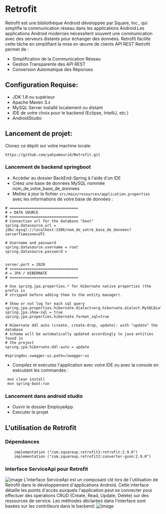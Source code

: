 # Retrofit
Retrofit est une bibliothèque Android développée par Square, Inc., qui simplifie la communication réseau dans les applications Android.Les applications Android modernes nécessitent souvent une communication avec des serveurs distants pour échanger des données. Retrofit facilite cette tâche en simplifiant la mise en œuvre de clients API REST
Retrofit permet de : 
- Simplification de la Communication Réseau
- Gestion Transparente des API REST
- Conversion Automatique des Réponses

## Configuration Requise:
- JDK 1.8 ou supérieur
- Apache Maven 3.x
- MySQL Server installé localement ou distant
- IDE de votre choix pour le backend (Eclipse, IntelliJ, etc.)
- AndroidStudio 

## Lancement de projet:
Clonez ce dépôt sur votre machine locale:
```
https://github.com/yahyamourid/Retrofit.git
```
### Lancement de backend springboot
- Accéder au dossier BackEnd-Spring à l'aide d'un IDE
- Créez une base de données MySQL nommée nom_de_votre_base_de_donnees
- Mettez à jour le fichier `src/main/resources/application.properties` avec les informations de votre base de données :
```
# ===============================
# = DATA SOURCE
# ===============================
# Connection url for the database "boot"
spring.datasource.url = jdbc:mysql://localhost:3306/nom_de_votre_base_de_donnees?serverTimezone=UTC

# Username and password
spring.datasource.username = root
spring.datasource.password =


server.port = 2020
# ===============================
# = JPA / HIBERNATE
# ===============================

# Use spring.jpa.properties.* for Hibernate native properties (the prefix is
# stripped before adding them to the entity manager).

# Show or not log for each sql query
spring.jpa.properties.hibernate.dialect=org.hibernate.dialect.MySQLDialect
spring.jpa.show-sql = true
spring.jpa.properties.hibernate.format_sql=true

# Hibernate ddl auto (create, create-drop, update): with "update" the database
# schema will be automatically updated accordingly to java entities found in
# the project
spring.jpa.hibernate.ddl-auto = update

#springdoc.swagger-ui.path=/swagger-ui
```
- Compilez et exécutez l'application avec votre IDE ou avec la console en exécutant les commandes :
```
 mvn clean install
 mvn spring-boot:run
```
### Lancement dans android studio 
- Ouvrir le dossier EmployeApp
- Executer le projet

## L'utilisation de Retrofit
### Dépendances
```
    implementation ("com.squareup.retrofit2:retrofit:2.9.0")
    implementation ("com.squareup.retrofit2:converter-gson:2.9.0")
```
### Interface ServiceApi pour Retrofit
![image](https://github.com/yahyamourid/Retrofit/assets/128039351/54aa4765-2922-451c-82ce-3a4b3f9950c2)
L'interface ServiceApi est un composant clé lors de l'utilisation de Retrofit dans le développement d'applications Android. Cette interface détaille les points d'accès auxquels l'application peut se connecter pour effectuer des opérations CRUD (Create, Read, Update, Delete) sur des ressources de service.
Les méthodes déclarées dans l'interface sont basées sur les contrôleurs dans le backend:
![image](https://github.com/yahyamourid/Retrofit/assets/128039351/cb74802d-0c99-46f5-8400-4be44888b473)






